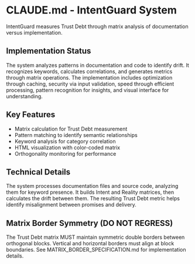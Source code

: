 # CLAUDE.md - IntentGuard System

IntentGuard measures Trust Debt through matrix analysis of documentation versus implementation.

## Implementation Status

The system analyzes patterns in documentation and code to identify drift. It recognizes keywords, calculates correlations, and generates metrics through matrix operations. The implementation includes optimization through caching, security via input validation, speed through efficient processing, pattern recognition for insights, and visual interface for understanding.

## Key Features

- Matrix calculation for Trust Debt measurement
- Pattern matching to identify semantic relationships  
- Keyword analysis for category correlation
- HTML visualization with color-coded matrix
- Orthogonality monitoring for performance

## Technical Details

The system processes documentation files and source code, analyzing them for keyword presence. It builds Intent and Reality matrices, then calculates the drift between them. The resulting Trust Debt metric helps identify misalignment between promises and delivery.

## Matrix Border Symmetry (DO NOT REGRESS)

The Trust Debt matrix MUST maintain symmetric double borders between orthogonal blocks. Vertical and horizontal borders must align at block boundaries. See MATRIX_BORDER_SPECIFICATION.md for implementation details.